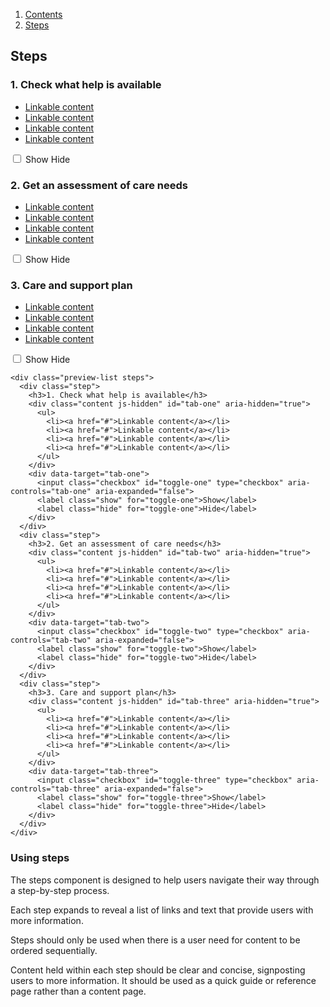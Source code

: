 <div class="breadcrumbs">
  <ol>
    <li><a href="/docs/core/contents">Contents</a></li>
    <li><a href="#">Steps</a></li>
  </ol>
</div>

## Steps

<div class="preview-list steps">
  <div class="step">
    <h3>1. Check what help is available</h3>
    <div class="content js-hidden" id="tab-one" aria-hidden="true">
      <ul>
        <li><a href="#">Linkable content</a></li>
        <li><a href="#">Linkable content</a></li>
        <li><a href="#">Linkable content</a></li>
        <li><a href="#">Linkable content</a></li>
      </ul>
    </div>
    <div data-target="tab-one">
      <input class="checkbox" id="toggle-one" type="checkbox" aria-controls="tab-one" aria-expanded="false">
      <label class="show" for="toggle-one">Show</label>
      <label class="hide" for="toggle-one">Hide</label>
    </div>
  </div>
  <div class="step">
    <h3>2. Get an assessment of care needs</h3>
    <div class="content js-hidden" id="tab-two" aria-hidden="true">
      <ul>
        <li><a href="#">Linkable content</a></li>
        <li><a href="#">Linkable content</a></li>
        <li><a href="#">Linkable content</a></li>
        <li><a href="#">Linkable content</a></li>
      </ul>
    </div>
    <div data-target="tab-two">
      <input class="checkbox" id="toggle-two" type="checkbox" aria-controls="tab-two" aria-expanded="false">
      <label class="show" for="toggle-two">Show</label>
      <label class="hide" for="toggle-two">Hide</label>
    </div>
  </div>
  <div class="step">
    <h3>3. Care and support plan</h3>
    <div class="content js-hidden" id="tab-three" aria-hidden="true">
      <ul>
        <li><a href="#">Linkable content</a></li>
        <li><a href="#">Linkable content</a></li>
        <li><a href="#">Linkable content</a></li>
        <li><a href="#">Linkable content</a></li>
      </ul>
    </div>
    <div data-target="tab-three">
      <input class="checkbox" id="toggle-three" type="checkbox" aria-controls="tab-three" aria-expanded="false">
      <label class="show" for="toggle-three">Show</label>
      <label class="hide" for="toggle-three">Hide</label>
    </div>
  </div>
</div>

    <div class="preview-list steps">
      <div class="step">
        <h3>1. Check what help is available</h3>
        <div class="content js-hidden" id="tab-one" aria-hidden="true">
          <ul>
            <li><a href="#">Linkable content</a></li>
            <li><a href="#">Linkable content</a></li>
            <li><a href="#">Linkable content</a></li>
            <li><a href="#">Linkable content</a></li>
          </ul>
        </div>
        <div data-target="tab-one">
          <input class="checkbox" id="toggle-one" type="checkbox" aria-controls="tab-one" aria-expanded="false">
          <label class="show" for="toggle-one">Show</label>
          <label class="hide" for="toggle-one">Hide</label>
        </div>
      </div>
      <div class="step">
        <h3>2. Get an assessment of care needs</h3>
        <div class="content js-hidden" id="tab-two" aria-hidden="true">
          <ul>
            <li><a href="#">Linkable content</a></li>
            <li><a href="#">Linkable content</a></li>
            <li><a href="#">Linkable content</a></li>
            <li><a href="#">Linkable content</a></li>
          </ul>
        </div>
        <div data-target="tab-two">
          <input class="checkbox" id="toggle-two" type="checkbox" aria-controls="tab-two" aria-expanded="false">
          <label class="show" for="toggle-two">Show</label>
          <label class="hide" for="toggle-two">Hide</label>
        </div>
      </div>
      <div class="step">
        <h3>3. Care and support plan</h3>
        <div class="content js-hidden" id="tab-three" aria-hidden="true">
          <ul>
            <li><a href="#">Linkable content</a></li>
            <li><a href="#">Linkable content</a></li>
            <li><a href="#">Linkable content</a></li>
            <li><a href="#">Linkable content</a></li>
          </ul>
        </div>
        <div data-target="tab-three">
          <input class="checkbox" id="toggle-three" type="checkbox" aria-controls="tab-three" aria-expanded="false">
          <label class="show" for="toggle-three">Show</label>
          <label class="hide" for="toggle-three">Hide</label>
        </div>
      </div>
    </div>

### Using steps

The steps component is designed to help users navigate their way through a step-by-step process.

Each step expands to reveal a list of links and text that provide users with more information.

Steps should only be used when there is a user need for content to be ordered sequentially.

Content held within each step should be clear and concise, signposting users to more information. It should be used as a quick guide or reference page rather than a content page. 
